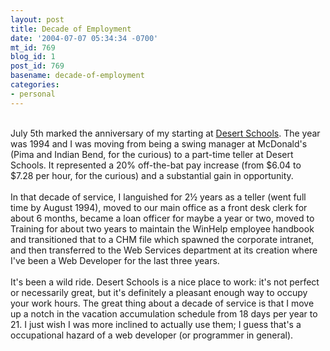 ```yaml
---
layout: post
title: Decade of Employment
date: '2004-07-07 05:34:34 -0700'
mt_id: 769
blog_id: 1
post_id: 769
basename: decade-of-employment
categories:
- personal
---
```

<br />July 5th marked the anniversary of my starting at <a href="http://www.desertschools.org/">Desert Schools</a>. The year was 1994 and I was moving from being a swing manager at McDonald's (Pima and Indian Bend, for the curious) to a part-time teller at Desert Schools. It represented a 20% off-the-bat pay increase (from $6.04 to $7.28 per hour, for the curious) and a substantial gain in opportunity.<br /><br />In that decade of service, I languished for 2&#xBD; years as a teller (went full time by August 1994), moved to our main office as a front desk clerk for about 6 months, became a loan officer for maybe a year or two, moved to Training for about two years to maintain the WinHelp employee handbook and transitioned that to a CHM file which spawned the corporate intranet, and then transferred to the Web Services department at its creation where I've been a Web Developer for the last three years.<br /><br />It's been a wild ride. Desert Schools is a nice place to work: it's not perfect or necessarily great, but it's definitely a pleasant enough way to occupy your work hours. The great thing about a decade of service is that I move up a notch in the vacation accumulation schedule from 18 days per year to 21. I just wish I was more inclined to actually use them; I guess that's a occupational hazard of a web developer (or programmer in general).<br /><br /><br />
